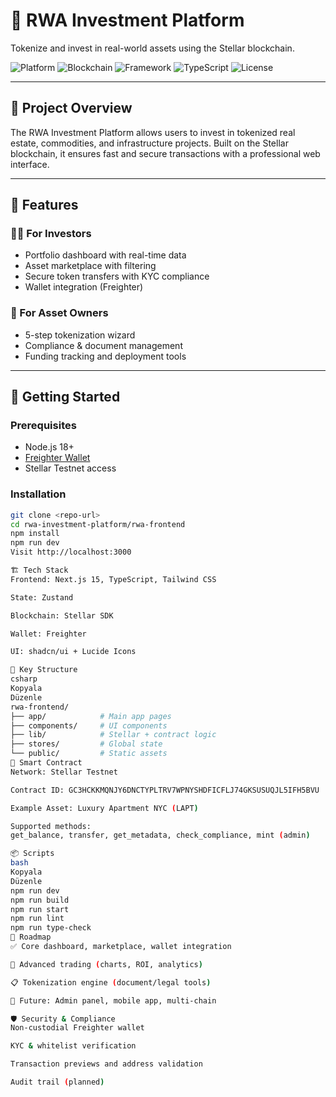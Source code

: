# 🏢 RWA Investment Platform

Tokenize and invest in real-world assets using the Stellar blockchain.

![Platform](https://img.shields.io/badge/Platform-RWA-blue)
![Blockchain](https://img.shields.io/badge/Blockchain-Stellar-brightgreen)
![Framework](https://img.shields.io/badge/Framework-Next.js_15-black)
![TypeScript](https://img.shields.io/badge/Language-TypeScript-blue)
![License](https://img.shields.io/badge/License-MIT-green)

---

## 🎯 Project Overview

The RWA Investment Platform allows users to invest in tokenized real estate, commodities, and infrastructure projects. Built on the Stellar blockchain, it ensures fast and secure transactions with a professional web interface.

---

## 🌟 Features

### 🧑‍💼 For Investors
- Portfolio dashboard with real-time data
- Asset marketplace with filtering
- Secure token transfers with KYC compliance
- Wallet integration (Freighter)

### 🏢 For Asset Owners
- 5-step tokenization wizard
- Compliance & document management
- Funding tracking and deployment tools

---

## 🚀 Getting Started

### Prerequisites
- Node.js 18+
- [Freighter Wallet](https://freighter.app/)
- Stellar Testnet access

### Installation

```bash
git clone <repo-url>
cd rwa-investment-platform/rwa-frontend
npm install
npm run dev
Visit http://localhost:3000

🏗️ Tech Stack
Frontend: Next.js 15, TypeScript, Tailwind CSS

State: Zustand

Blockchain: Stellar SDK

Wallet: Freighter

UI: shadcn/ui + Lucide Icons

🧱 Key Structure
csharp
Kopyala
Düzenle
rwa-frontend/
├── app/            # Main app pages
├── components/     # UI components
├── lib/            # Stellar + contract logic
├── stores/         # Global state
└── public/         # Static assets
🔐 Smart Contract
Network: Stellar Testnet

Contract ID: GC3HCKKMQNJY6DNCTYPLTRV7WPNYSHDFICFLJ74GKSUSUQJL5IFH5BVU

Example Asset: Luxury Apartment NYC (LAPT)

Supported methods:
get_balance, transfer, get_metadata, check_compliance, mint (admin)

📦 Scripts
bash
Kopyala
Düzenle
npm run dev          
npm run build        
npm run start       
npm run lint        
npm run type-check 
📌 Roadmap
✅ Core dashboard, marketplace, wallet integration

🔄 Advanced trading (charts, ROI, analytics)

📋 Tokenization engine (document/legal tools)

🔮 Future: Admin panel, mobile app, multi-chain

🛡️ Security & Compliance
Non-custodial Freighter wallet

KYC & whitelist verification

Transaction previews and address validation

Audit trail (planned)
